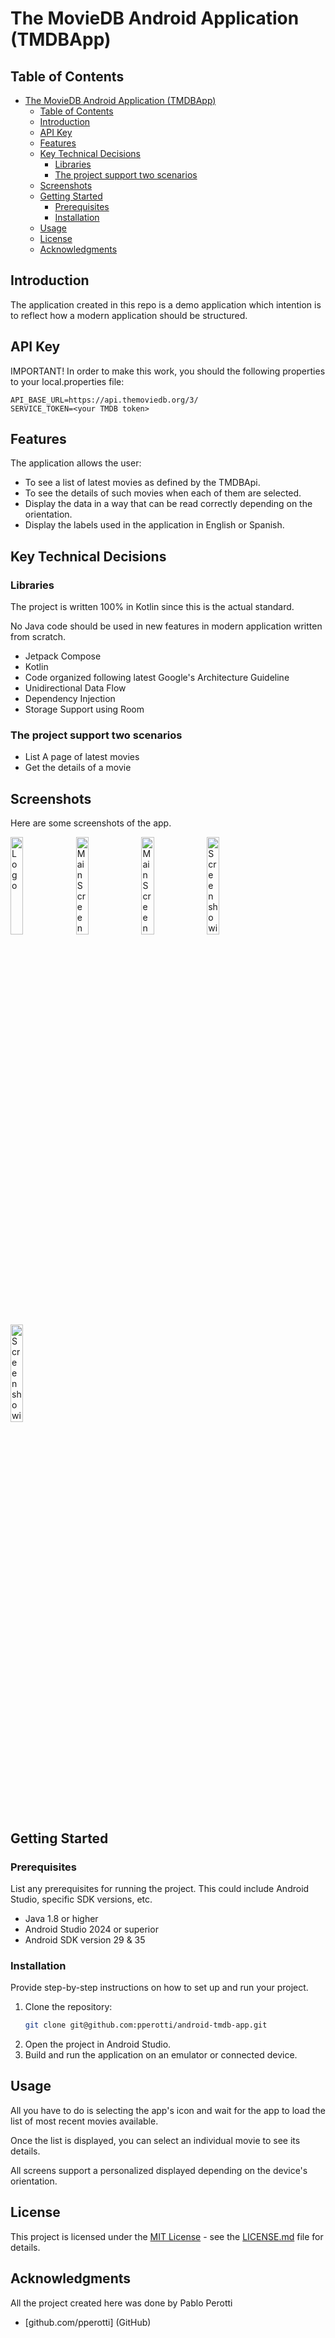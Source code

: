 # The MovieDB Android Application (TMDBApp)

## Table of Contents

- [The MovieDB Android Application (TMDBApp)](#the-moviedb-android-application-tmdbapp)
  - [Table of Contents](#table-of-contents)
  - [Introduction](#introduction)
  - [API Key](#api-key)
  - [Features](#features)
  - [Key Technical Decisions](#key-technical-decisions)
    - [Libraries](#libraries)
    - [The project support two scenarios](#the-project-support-two-scenarios)
  - [Screenshots](#screenshots)
  - [Getting Started](#getting-started)
    - [Prerequisites](#prerequisites)
    - [Installation](#installation)
  - [Usage](#usage)
  - [License](#license)
  - [Acknowledgments](#acknowledgments)

## Introduction

The application created in this repo is a demo application which intention is to reflect
how a modern application should be structured.

## API Key

IMPORTANT! In order to make this work, you should the following properties to your local.properties file:
```text
API_BASE_URL=https://api.themoviedb.org/3/
SERVICE_TOKEN=<your TMDB token>
```

## Features

The application allows the user:
* To see a list of latest movies as defined by the TMDBApi.
* To see the details of such movies when each of them are selected.
* Display the data in a way that can be read correctly depending on the orientation.
* Display the labels used in the application in English or Spanish.

## Key Technical Decisions

### Libraries
The project is written 100% in Kotlin since this is the actual standard. 

No Java code should be used in new features in modern application written from scratch.
 
* Jetpack Compose
* Kotlin
* Code organized following latest Google's Architecture Guideline
* Unidirectional Data Flow
* Dependency Injection
* Storage Support using Room

### The project support two scenarios

* List A page of latest movies
* Get the details of a movie

## Screenshots
Here are some screenshots of the app.

<img src="/documentation/images/TMDB_Logo.png" alt="Logo" style="width:20%;height:20%;">
<img src="/documentation/images/latest_movies.png" alt="Main Screen showing a list of movies" style="width:20%;height:20%;">
<img src="/documentation/images/latest_movies_landscape.png" alt="Main Screen showing a list of movies" style="width:20%;height:20%;">
<img src="/documentation/images/movie_details.png" alt="Screen showing the list of a movie." style="width:20%;height:20%;">
<img src="/documentation/images/movie_details_landscape.png" alt="Screen showing the list of a movie." style="width:20%;height:20%;">

## Getting Started

### Prerequisites

List any prerequisites for running the project. This could include Android Studio, specific SDK
versions, etc.

- Java 1.8 or higher
- Android Studio 2024 or superior
- Android SDK version 29 & 35

### Installation

Provide step-by-step instructions on how to set up and run your project.

1. Clone the repository:
   ```sh
   git clone git@github.com:pperotti/android-tmdb-app.git
   ```
2. Open the project in Android Studio.
3. Build and run the application on an emulator or connected device.

## Usage

All you have to do is selecting the app's icon and wait for the app to load the list of most recent movies available.

Once the list is displayed, you can select an individual movie to see its details.

All screens support a personalized displayed depending on the device's orientation.

## License

This project is licensed under the [MIT License](https://choosealicense.com/licenses/mit/) - see the
[LICENSE.md](https://github.com/username/repository/blob/master/LICENSE.md) file for details.

## Acknowledgments

All the project created here was done by Pablo Perotti

- [github.com/pperotti] (GitHub)

```